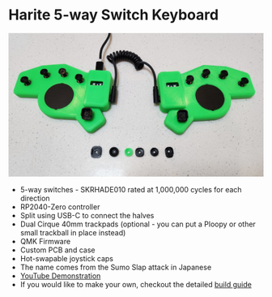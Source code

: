 # Harite 5-way Switch Keyboard

![Harite](images/harite.jpg)

- 5-way switches - SKRHADE010 rated at 1,000,000 cycles for each direction
- RP2040-Zero controller
- Split using USB-C to connect the halves
- Dual Cirque 40mm trackpads (optional - you can put a Ploopy or other small trackball in place instead)
- QMK Firmware
- Custom PCB and case
- Hot-swapable joystick caps
- The name comes from the Sumo Slap attack in Japanese
- [YouTube Demonstration](https://youtu.be/vVsztPqckJc)
- If you would like to make your own, checkout the detailed [build guide](build.md)
